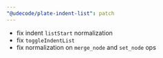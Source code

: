 ```yaml
---
"@udecode/plate-indent-list": patch
---
```


- fix indent `listStart` normalization
- fix `toggleIndentList`
- fix normalization on `merge_node` and `set_node` ops
